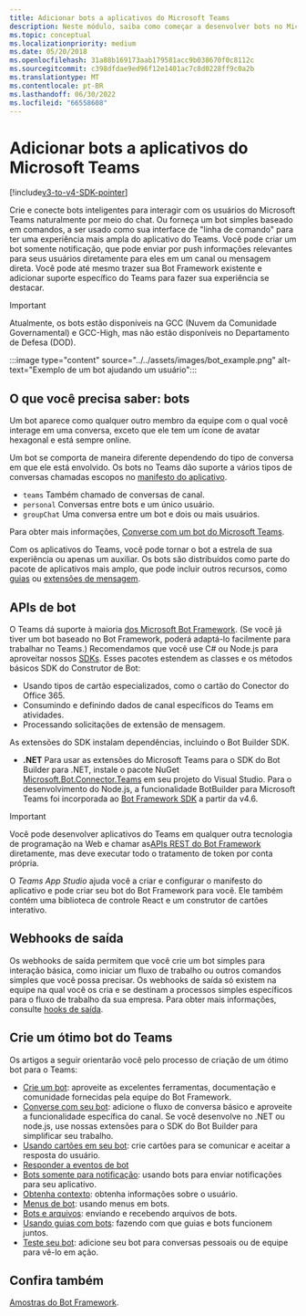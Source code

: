 ```yaml
---
title: Adicionar bots a aplicativos do Microsoft Teams
description: Neste módulo, saiba como começar a desenvolver bots no Microsoft Teams e quais são todos os requisitos para adicionar um bot no Teams
ms.topic: conceptual
ms.localizationpriority: medium
ms.date: 05/20/2018
ms.openlocfilehash: 31a88b169173aab179581acc9b038670f0c8112c
ms.sourcegitcommit: c398dfdae9ed96f12e1401ac7c8d0228ff9c0a2b
ms.translationtype: MT
ms.contentlocale: pt-BR
ms.lasthandoff: 06/30/2022
ms.locfileid: "66558608"
---
```

# <a name="add-bots-to-microsoft-teams-apps"></a>Adicionar bots a aplicativos do Microsoft Teams

[!include[v3-to-v4-SDK-pointer](~/includes/v3-to-v4-pointer-bots.md)]

Crie e conecte bots inteligentes para interagir com os usuários do Microsoft Teams naturalmente por meio do chat. Ou forneça um bot simples baseado em comandos, a ser usado como sua interface de "linha de comando" para ter uma experiência mais ampla do aplicativo do Teams. Você pode criar um bot somente notificação, que pode enviar por push informações relevantes para seus usuários diretamente para eles em um canal ou mensagem direta. Você pode até mesmo trazer sua Bot Framework existente e adicionar suporte específico do Teams para fazer sua experiência se destacar.

> [!IMPORTANT]
> Atualmente, os bots estão disponíveis na GCC (Nuvem da Comunidade Governamental) e GCC-High, mas não estão disponíveis no Departamento de Defesa (DOD).

:::image type="content" source="../../assets/images/bot_example.png" alt-text="Exemplo de um bot ajudando um usuário":::

## <a name="what-you-need-to-know-bots"></a>O que você precisa saber: bots

Um bot aparece como qualquer outro membro da equipe com o qual você interage em uma conversa, exceto que ele tem um ícone de avatar hexagonal e está sempre online.

Um bot se comporta de maneira diferente dependendo do tipo de conversa em que ele está envolvido. Os bots no Teams dão suporte a vários tipos de conversas chamadas escopos no [manifesto do aplicativo](~/resources/schema/manifest-schema.md).

* `teams` Também chamado de conversas de canal.
* `personal` Conversas entre bots e um único usuário.
* `groupChat` Uma conversa entre um bot e dois ou mais usuários.

Para obter mais informações, [Converse com um bot do Microsoft Teams](~/resources/bot-v3/bot-conversations/bots-conversations.md).

Com os aplicativos do Teams, você pode tornar o bot a estrela de sua experiência ou apenas um auxiliar. Os bots são distribuídos como parte do pacote de aplicativos mais amplo, que pode incluir outros recursos, como [guias](~/tabs/what-are-tabs.md) ou [extensões de mensagem](~/messaging-extensions/what-are-messaging-extensions.md).

## <a name="bot-apis"></a>APIs de bot

O Teams dá suporte à maioria [dos Microsoft Bot Framework](https://dev.botframework.com/). (Se você já tiver um bot baseado no Bot Framework, poderá adaptá-lo facilmente para trabalhar no Teams.) Recomendamos que você use C# ou Node.js para aproveitar nossos [SDKs](/microsoftteams/platform/#pivot=sdk-tools). Esses pacotes estendem as classes e os métodos básicos SDK do Construtor de Bot:

* Usando tipos de cartão especializados, como o cartão do Conector do Office 365.
* Consumindo e definindo dados de canal específicos do Teams em atividades.
* Processando solicitações de extensão de mensagem.

As extensões do SDK instalam dependências, incluindo o Bot Builder SDK.

* **.NET** Para usar as extensões do Microsoft Teams para o SDK do Bot Builder para .NET, instale o pacote NuGet [Microsoft.Bot.Connector.Teams](https://www.nuget.org/packages/Microsoft.Bot.Connector.Teams) em seu projeto do Visual Studio. Para o desenvolvimento do Node.js, a funcionalidade BotBuilder para Microsoft Teams foi incorporada ao [Bot Framework SDK](https://github.com/microsoft/botframework-sdk) a partir da v4.6.

> [!IMPORTANT]
> Você pode desenvolver aplicativos do Teams em qualquer outra tecnologia de programação na Web e chamar as[APIs REST do Bot Framework](/bot-framework/rest-api/bot-framework-rest-overview) diretamente, mas deve executar todo o tratamento de token por conta própria.

O *Teams App Studio* ajuda você a criar e configurar o manifesto do aplicativo e pode criar seu bot do Bot Framework para você. Ele também contém uma biblioteca de controle React e um construtor de cartões interativo.

## <a name="outgoing-webhooks"></a>Webhooks de saída

Os webhooks de saída permitem que você crie um bot simples para interação básica, como iniciar um fluxo de trabalho ou outros comandos simples que você possa precisar. Os webhooks de saída só existem na equipe na qual você os cria e se destinam a processos simples específicos para o fluxo de trabalho da sua empresa. Para obter mais informações, consulte [hooks de saída](~/webhooks-and-connectors/how-to/add-outgoing-webhook.md).

## <a name="build-a-great-teams-bot"></a>Crie um ótimo bot do Teams

Os artigos a seguir orientarão você pelo processo de criação de um ótimo bot para o Teams:

* [Crie um bot](~/resources/bot-v3/bots-create.md): aproveite as excelentes ferramentas, documentação e comunidade fornecidas pela equipe do Bot Framework.
* [Converse com seu bot](~/resources/bot-v3/bot-conversations/bots-conversations.md): adicione o fluxo de conversa básico e aproveite a funcionalidade específica do canal. Se você desenvolve no .NET ou node.js, use nossas extensões para o SDK do Bot Builder para simplificar seu trabalho.
* [Usando cartões em seu bot](~/resources/bot-v3/bots-cards.md): crie cartões para se comunicar e aceitar a resposta do usuário.
* [Responder a eventos de bot](~/resources/bot-v3/bots-notifications.md)
* [Bots somente para notificação](~/resources/bot-v3/bots-notification-only.md): usando bots para enviar notificações para seu aplicativo.
* [Obtenha contexto](~/resources/bot-v3/bots-context.md): obtenha informações sobre o usuário.
* [Menus de bot](~/resources/bot-v3/bots-menus.md): usando menus em bots.
* [Bots e arquivos](~/resources/bot-v3/bots-files.md): enviando e recebendo arquivos de bots.
* [Usando guias com bots](~/resources/bot-v3/bots-with-tabs.md): fazendo com que guias e bots funcionem juntos.
* [Teste seu bot](~/resources/bot-v3/bots-test.md): adicione seu bot para conversas pessoais ou de equipe para vê-lo em ação.

## <a name="see-also"></a>Confira também

[Amostras do Bot Framework](https://github.com/Microsoft/BotBuilder-Samples/blob/master/README.md).
